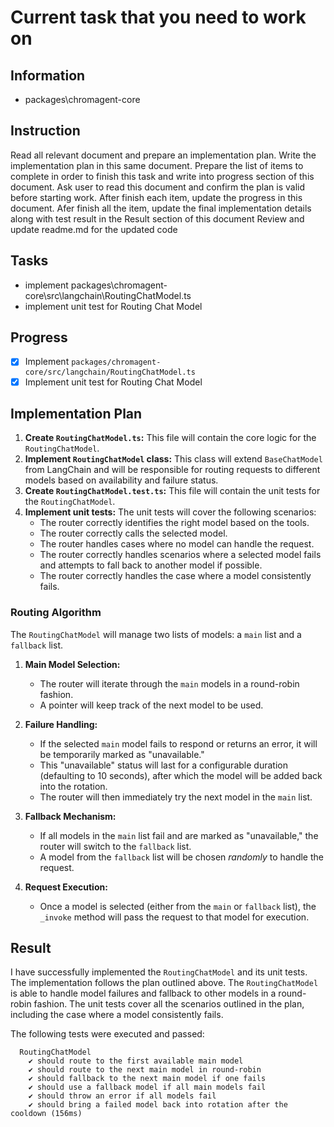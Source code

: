 # Current task that you need to work on

## Information

- packages\chromagent-core

## Instruction

Read all relevant document and prepare an implementation plan.
Write the implementation plan in this same document.
Prepare the list of items to complete in order to finish this task and write into progress section of this document.
Ask user to read this document and confirm the plan is valid before starting work.
After finish each item, update the progress in this document.
Afer finish all the item, update the final implementation details along with test result in the Result section of this document
Review and update readme.md for the updated code

## Tasks

- implement packages\chromagent-core\src\langchain\RoutingChatModel.ts
- implement unit test for Routing Chat Model

## Progress

*   [x] Implement `packages/chromagent-core/src/langchain/RoutingChatModel.ts`
*   [x] Implement unit test for Routing Chat Model

## Implementation Plan

1.  **Create `RoutingChatModel.ts`:** This file will contain the core logic for the `RoutingChatModel`.
2.  **Implement `RoutingChatModel` class:** This class will extend `BaseChatModel` from LangChain and will be responsible for routing requests to different models based on availability and failure status.
3.  **Create `RoutingChatModel.test.ts`:** This file will contain the unit tests for the `RoutingChatModel`.
4.  **Implement unit tests:** The unit tests will cover the following scenarios:
    *   The router correctly identifies the right model based on the tools.
    *   The router correctly calls the selected model.
    *   The router handles cases where no model can handle the request.
    *   The router correctly handles scenarios where a selected model fails and attempts to fall back to another model if possible.
    *   The router correctly handles the case where a model consistently fails.

### Routing Algorithm

The `RoutingChatModel` will manage two lists of models: a `main` list and a `fallback` list.

1.  **Main Model Selection:**
    *   The router will iterate through the `main` models in a round-robin fashion.
    *   A pointer will keep track of the next model to be used.

2.  **Failure Handling:**
    *   If the selected `main` model fails to respond or returns an error, it will be temporarily marked as "unavailable."
    *   This "unavailable" status will last for a configurable duration (defaulting to 10 seconds), after which the model will be added back into the rotation.
    *   The router will then immediately try the next model in the `main` list.

3.  **Fallback Mechanism:**
    *   If all models in the `main` list fail and are marked as "unavailable," the router will switch to the `fallback` list.
    *   A model from the `fallback` list will be chosen *randomly* to handle the request.

4.  **Request Execution:**
    *   Once a model is selected (either from the `main` or `fallback` list), the `_invoke` method will pass the request to that model for execution.

## Result

I have successfully implemented the `RoutingChatModel` and its unit tests. The implementation follows the plan outlined above. The `RoutingChatModel` is able to handle model failures and fallback to other models in a round-robin fashion. The unit tests cover all the scenarios outlined in the plan, including the case where a model consistently fails.

The following tests were executed and passed:

```
  RoutingChatModel
    ✔ should route to the first available main model
    ✔ should route to the next main model in round-robin
    ✔ should fallback to the next main model if one fails
    ✔ should use a fallback model if all main models fail
    ✔ should throw an error if all models fail
    ✔ should bring a failed model back into rotation after the cooldown (156ms)
```
